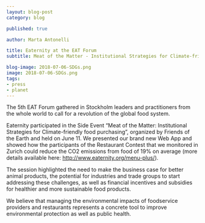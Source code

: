 ```yaml
---
layout: blog-post
category: blog

published: true

author: Marta Antonelli

title: Eaternity at the EAT Forum
subtitle: Meat of the Matter - Institutional Strategies for Climate-friendly food purchasing

blog-image: 2018-07-06-SDGs.png
image: 2018-07-06-SDGs.png
tags:
- press
- planet
---
```


The 5th EAT Forum gathered in Stockholm leaders and practitioners from the whole world to call for a revolution of the global food system.

Eaternity participated in the Side Event “Meat of the Matter: Institutional Strategies for Climate-friendly food purchasing”, organized by Friends of the Earth and held on June 11. We presented our brand new Web App and showed how the participants of the Restaurant Contest that we monitored in Zurich could reduce the CO2 emissions from food of 19% on average (more details available here: http://www.eaternity.org/menu-plus/).

The session highlighted the need to make the business case for better animal products, the potential for industries and trade groups to start addressing these challenges, as well as financial incentives and subsidies for healthier and more sustainable food products.

We believe that managing the environmental impacts of foodservice providers and restaurants represents a concrete tool to improve environmental protection as well as public health.
